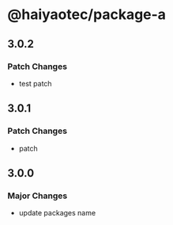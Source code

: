 # @haiyaotec/package-a

## 3.0.2

### Patch Changes

- test patch

## 3.0.1

### Patch Changes

- patch

## 3.0.0

### Major Changes

- update packages name

